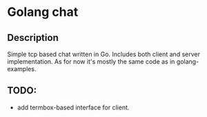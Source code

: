 # Golang chat

## Description
Simple tcp based chat written in Go. Includes both client and server implementation.
As for now it's mostly the same code as in golang-examples.

## TODO:
- add termbox-based interface for client.
